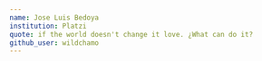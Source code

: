 ```yaml
---
name: Jose Luis Bedoya
institution: Platzi
quote: if the world doesn't change it love. ¿What can do it?
github_user: wildchamo
---
```

